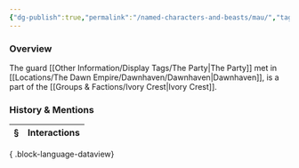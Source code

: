 ```yaml
---
{"dg-publish":true,"permalink":"/named-characters-and-beasts/mau/","tags":["NPC"],"updated":"2025-06-10T19:10:58.440+01:00"}
---
```



### Overview
The guard [[Other Information/Display Tags/The Party\|The Party]] met in [[Locations/The Dawn Empire/Dawnhaven/Dawnhaven\|Dawnhaven]], is a part of the [[Groups & Factions/Ivory Crest\|Ivory Crest]].

### History & Mentions
| § | Interactions |
| - | ------------ |

{ .block-language-dataview}